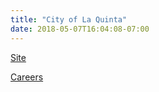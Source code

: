 ```yaml
---
title: "City of La Quinta"
date: 2018-05-07T16:04:08-07:00
---
```


[Site]

[Careers]

[Site]: http://www.laquintaca.gov/
[Careers]: https://www.governmentjobs.com/careers/laquinta

